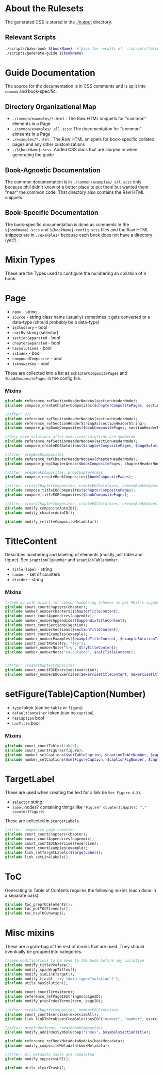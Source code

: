 # About the Rulesets

The generated CSS is stored in the [./output](./output) directory.

## Relevant Scripts

```sh
./scripts/bake-book ${bookName}  # Uses the results of `./scripts/fetch-book` stored in `/data`
./scripts/generate-guide ${bookName}
```


# Guide Documentation

The source for the documentation is in CSS comments and is split into `common` and book-specific.

## Directory Organizational Map

- `./common/examples/*.html` : The Raw HTML snippets for "common" elements in a Page
- `./common/examples/_all.scss`: The documentation for "common" elmeents in a Page
- `./examples/*.html` : The Raw HTML snippets for book-specific collated pages and any other customizations
- `./${bookName}.scss`: Added CSS docs that are slurped in when generating the guide

## Book-Agnostic Documentation

The common documentation is in `./common/examples/_all.scss` only because phil didn't know of a better place to put them but wanted them "near" the common code. That directory also contains the Raw HTML snippets.

## Book-Specific Documentation

The book-specific documentation is done as comments in the `${bookName}.scss` and `${bookName}-config.scss` files and the Raw HTML snippets are in `./examples/` because each book does not have a directory (yet?).


# Mixin Types

These are the Types used to configure the numbering an collation of a book.

# Page

- `name` - string
- `source` - string class name (usually) sometimes it gets converted to a data-type (should probably be a data-type)
- `isGlossary` - bool
- `sortBy` string (selector)
- `sectionSeparated` - bool
- `chapterSeparated` - bool
- `hasSolutions` - bool
- `isIndex` - bool
- `compoundComposite` - bool
- `isAnswerKey` - bool

These are collected into a list as `$chapterCompositePages` and `$bookCompositePages` in the config file.


### Mixins

```sass
@include reference_refSectionHeaderNodeAs(sectionHeaderNode);
@include compose_createChapterComposites($chapterCompositePages, sectionHeaderNode);

//After: ???
@include reference_refSectionHeaderNodeAs(sectionHeaderNode);
@include reference_refSectionHeaderStringAs(sectionHeaderString);
@include compose_prepBookComposites($bookCompositePages, sectionHeaderNode, sectionHeaderString);

//Only move solutions after exercises/solutions are numbered
@include reference_refSectionHeaderNodeAs(sectionHeaderNode);
@include compose_createEOBSolutions($chapterCompositePages, $pageSolutions, sectionHeaderNode);

//After: prepBookComposites
@include reference_refChapterHeaderNodeAs(chapterHeaderNode);
@include compose_prepChapterAreas($bookCompositePages, chapterHeaderNode);

//After: prepBookComposites, prepChapterAreas
@include compose_createBookComposites($bookCompositePages);

//After: createChapterComposites, createEOCSolutions, createBookComposites
@include compose_titleEOCComposites($chapterCompositePages);
@include compose_titleEOBComposites($bookCompositePages);

//After: createChapterComposites, createEOCSolutions, createBookComposites
@include modify_compositeAutoID();
@include modify_chapterAutoID();

@include modify_retitleCompositeMetadata();
```

# TitleContent

Describes numbering and labeling of elements (mostly just table and figure).
See `$captionFigNumber` and `$captionTableNumber`.

- `title-label` - string
- `number` - set of counters
- `divider` - string

### Mixins

```sass
//Come up with mixins for common numbering schemes as per Phil's suggestion
@include count_countChapters(chapter);
@include number_numberChapters($chapterTitleContent);
@include count_countAppendices(appendix);
@include number_numberAppendices($appendixTitleContent);
@include count_countSections(section);
@include number_numberSections($sectionTitleContent);
@include count_countExamples(example);
@include number_numberExamples($exampleTitleContent, $exampleSolutionTitleContent);
@include count_countNote(Try, "try");
@include number_numberNote("try", $tryTitleContent);
@include number_numberNote("calculator", $calcTitleContent);


//After: createChapterComposites
@include count_countEOCExercises(exercise);
@include number_numberEOCExercises($exerciseTitleContent, $exerciseTitleContent);
```

# setFigure(Table)Caption(Number)

- `type` token (can be `table` or `figure`)
- `defaultContainer` token (can be `caption`)
- `hasCaption` bool
- `hasTitle` bool

### Mixins

```sass
@include count_countTables(table);
@include count_countFigures(figure);
@include number_setCaptions($setTableCaption, $captionTableNumber, $captionTableNumberAp);
@include number_setCaptions($setFigureCaption, $captionFigNumber, $captionFigNumberAp);
```

# TargetLabel

These are used when creating the text for a link (ie `See Figure 4.3`).

- `selector` string
- `label` nodes? containing things like `"Figure" counter(chapter) "." counter(figure)`

These are collected in `$targetLabels`.

```sass
//After: composite page creation
@include count_countChapters(chapter);
@include count_countAppendices(appendix);
@include count_countEOCExercises(exercise);
@include count_countExamples(example);
@include link_setTargetLabels($targetLabels);
@include link_setLinkLabels();
```


# ToC

Generating to Table of Contents requires the following mixins (each done in a separate pass).

```sass
@include toc_prepTOCElements();
@include toc_putTOCElements();
@include toc_navTOCUnwrap();
```


# Misc mixins

These are a grab-bag of the rest of mixins that are used. They should eventually be grouped into categories.

```sass
//Some modifications to be done to the book before any collation
@include modify_titlePreface();
@include modify_spanWrapTitles();
@include modify_simLinkTarget();
@include modify_trash('.try [data-type="solution"]');
@include utils_hasSolution();

@include count_countTerms(term);
@include reference_refPageIDStringAs(pageID);
@include modify_prepIndexTerms(term, pageID);

//After: createChapterComposites, numberEOCExercises
@include count_countExercises(exerciseAll);
@include link_linkToProblemsFromSolutionsEOC("number", "number", exerciseAll);

//After: prepIndexTerms, createBookComposites
@include modify_addIndexSymbolGroup("index", $symbolsSectionTitle);

@include reference_refBookMetadataNodeAs(bookMetadata);
@include modify_compositeMetadata(bookMetadata);

//After: All metadata tasks are completed
@include modify_suppressURI();

@include utils_clearTrash();
```

